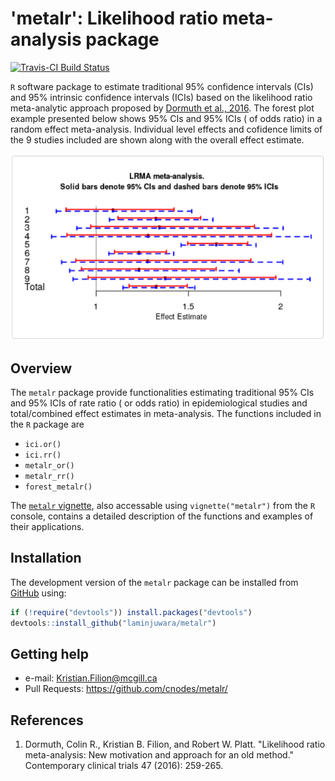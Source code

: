 # 'metalr': Likelihood ratio meta-analysis package

[![Travis-CI Build Status](https://travis-ci.org/LaminJuwara/metalr.svg?branch=master)](https://travis-ci.org/LaminJuwara/metalr)

`R` software package to estimate traditional 95% confidence intervals (CIs) and 95% intrinsic confidence intervals (ICIs) based on the likelihood ratio meta-analytic approach proposed by [Dormuth et al., 2016](https://github.com/LaminJuwara/metalr/blob/master/man/documents/Dormuth2016.pdf). The forest plot example presented below shows 95% CIs and 95% ICIs ( of odds ratio) in a random effect meta-analysis. Individual level effects and cofidence limits of the 9 studies included are shown along with the overall effect estimate.


![](man/figures/forest_metalr_eg.png) 




## Overview

The `metalr` package provide functionalities estimating traditional 95% CIs and 95% ICIs of rate ratio ( or odds ratio) in epidemiological studies and total/combined effect estimates in meta-analysis. The functions included in the `R` package are

- `ici.or()`
- `ici.rr()`
- `metalr_or()`
- `metalr_rr()`
- `forest_metalr()`

The [`metalr` vignette](https://laminjuwara.github.io/2018/07/29/metalr/), also accessable using `vignette("metalr")` from the `R` console, contains a detailed description of the functions and examples of their applications.



## Installation


The development version of the `metalr` package can be installed from [GitHub](https://github.com/laminjuwara/metalr) using:

```R
if (!require("devtools")) install.packages("devtools")
devtools::install_github("laminjuwara/metalr")
```


## Getting help

* e-mail: <Kristian.Filion@mcgill.ca>
* Pull Requests: <https://github.com/cnodes/metalr/>



## References

1. Dormuth, Colin R., Kristian B. Filion, and Robert W. Platt. "Likelihood ratio meta-analysis: New motivation and approach for an old method." Contemporary clinical trials 47 (2016): 259-265.
